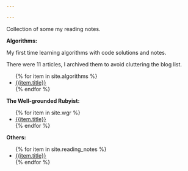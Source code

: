 ```yaml
---

---
```


Collection of some my reading notes.

**Algorithms:**


My first time learning algorithms with code solutions and notes.

There were 11 articles, I archived them to avoid cluttering the blog list.


<ul>
  {% for item in site.algorithms %}
    <li><a href="{{item.url}}">{{item.title}}</a></li>
  {% endfor %}
</ul>



**The Well-grounded Rubyist:**

<ul>
  {% for item in site.wgr %}
    <li><a href="{{item.url}}">{{item.title}}</a></li>
  {% endfor %}
</ul>



**Others:**

<ul>
  {% for item in site.reading_notes %}
    <li><a href="{{item.url}}">{{item.title}}</a></li>
  {% endfor %}
</ul>